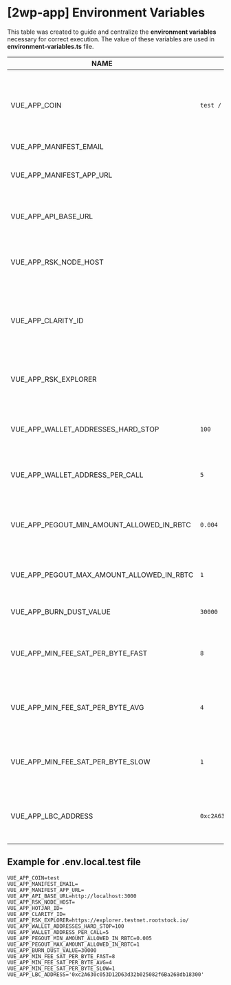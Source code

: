 # [2wp-app] Environment Variables
This table was created to guide and centralize the **environment variables** necessary for correct execution.
The value of these variables are used in **environment-variables.ts** file.

|NAME                                        | DEV VALUE   | DETAILS                                                                                                   |
|--------------------------------------------|-------------|-----------------------------------------------------------------------------------------------------------|
|VUE_APP_COIN                                | `test / main` | The network that will be used for the bitcoin library. Accepted values are `test` or `main`               |
|VUE_APP_MANIFEST_EMAIL                      |             |                                                                                                           |
|VUE_APP_MANIFEST_APP_URL                    |             | Trezor connect Manifest is described [here](https://github.com/trezor/connect/blob/develop/docs/index.md) |
|VUE_APP_API_BASE_URL                        |             | URL of the API (2wp-api) which is the BackEnd                                                             |
|VUE_APP_RSK_NODE_HOST                       |             | RSK node URL to verify RSK data (e.g. POWpeg address                                                      | 
|VUE_APP_CLARITY_ID | | A Clarity ID is uniquely generated identification for app usage metrics                                   |
|VUE_APP_RSK_EXPLORER                        |             | RSK EXPLORER URL used to verify the transaction status                                                    |
|VUE_APP_WALLET_ADDRESSES_HARD_STOP          | `100`       | Maximum number of addresses derived from wallet                                                           |
|VUE_APP_WALLET_ADDRESS_PER_CALL             | `5`         | Number of addresses obtained per derivation call                                                          |
|VUE_APP_PEGOUT_MIN_AMOUNT_ALLOWED_IN_RBTC    | `0.004`     | 0,004 Minimum allowed value for a PEGOUT transaction                                                      |
|VUE_APP_PEGOUT_MAX_AMOUNT_ALLOWED_IN_RBTC   | `1`          | 1 Maximum allowed value for a PEGOUT transaction                                                          |
|VUE_APP_BURN_DUST_VALUE   | `30000`          | Max value to burn in the tx fee                                                          |
|VUE_APP_MIN_FEE_SAT_PER_BYTE_FAST    | `8`     | Min fee rate (sats/byte) required to broadcast the transaction                                                 |
|VUE_APP_MIN_FEE_SAT_PER_BYTE_AVG   | `4`          | Min fee rate (sats/byte) required to broadcast the transaction                                                         |
|VUE_APP_MIN_FEE_SAT_PER_BYTE_SLOW   | `1`          | Min fee rate (sats/byte) required to broadcast the transaction                                                          |
|VUE_APP_LBC_ADDRESS   | `0xc2A630c053D12D63d32b025082f6Ba268db18300`          | Liquidity bridge contract address on the flyover protocol         |

## Example for .env.local.test file

```dotenv
VUE_APP_COIN=test
VUE_APP_MANIFEST_EMAIL=
VUE_APP_MANIFEST_APP_URL=
VUE_APP_API_BASE_URL=http://localhost:3000
VUE_APP_RSK_NODE_HOST=
VUE_APP_HOTJAR_ID=
VUE_APP_CLARITY_ID=
VUE_APP_RSK_EXPLORER=https://explorer.testnet.rootstock.io/
VUE_APP_WALLET_ADDRESSES_HARD_STOP=100
VUE_APP_WALLET_ADDRESS_PER_CALL=5
VUE_APP_PEGOUT_MIN_AMOUNT_ALLOWED_IN_RBTC=0.005
VUE_APP_PEGOUT_MAX_AMOUNT_ALLOWED_IN_RBTC=1
VUE_APP_BURN_DUST_VALUE=30000
VUE_APP_MIN_FEE_SAT_PER_BYTE_FAST=8
VUE_APP_MIN_FEE_SAT_PER_BYTE_AVG=4
VUE_APP_MIN_FEE_SAT_PER_BYTE_SLOW=1
VUE_APP_LBC_ADDRESS='0xc2A630c053D12D63d32b025082f6Ba268db18300'
```
